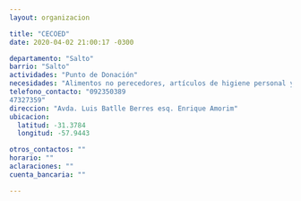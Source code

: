 ```yaml
---
layout: organizacion

title: "CECOED"
date: 2020-04-02 21:00:17 -0300

departamento: "Salto"
barrio: "Salto"
actividades: "Punto de Donación"
necesidades: "Alimentos no perecedores, artículos de higiene personal y ambiental, pañales de adultos/as y niños/as"
telefono_contacto: "092350389
47327359"
direccion: "Avda. Luis Batlle Berres esq. Enrique Amorim"
ubicacion:
  latitud: -31.3784
  longitud: -57.9443

otros_contactos: ""
horario: ""
aclaraciones: ""
cuenta_bancaria: ""

---
```

